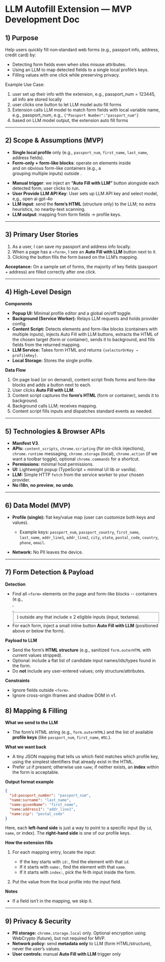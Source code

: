 # LLM Autofill Extension — MVP Development Doc

## 1) Purpose

Help users quickly fill non‑standard web forms (e.g., passport info, address, credit card) by:

* Detecting form fields even when sites misuse attributes.
* Using an LLM to map detected fields to a single local profile’s keys.
* Filling values with one click while preserving privacy.

Example Use Case:
1. user set up their info with the extension, e.g., passport_num = 123445, all info are stored locally 
2. user clicks one button to let LLM model auto fill forms 
3. Extension calls LLM model to match form fields with local variable name, e.g., passport_num, e.g., `{"Passport Number":"passport_num"}`
4. based on LLM model output, the extension auto fill forms

---

## 2) Scope & Assumptions (MVP)

* **Single local profile** only (e.g., `passport_num`, `first_name`, `last_name`, address fields).
* **Form-only + form-like blocks**: operate on elements inside <form> and on obvious form-like containers (e.g., a <div> grouping multiple inputs) outside <form>.
* **Manual trigger**: we inject an **“Auto Fill with LLM”** button alongside each detected form; user clicks to run.
* **User Provide LLM API Key**: User sets up LLM API key and select model, e,g., open ai gpt-4o
* **LLM input**: send the **form’s HTML** (structure only) to the LLM; no extra heuristics, no nearby-text scanning.
* **LLM output**: mapping from form fields → profile keys.

---

## 3) Primary User Stories

1. As a user, I can save my passport and address info locally.
2. When a page has a `<form>`, I see an **Auto Fill with LLM** button next to it.
3. Clicking the button fills the form based on the LLM’s mapping.

**Acceptance:** On a sample set of forms, the majority of key fields (passport + address) are filled correctly after one click.

---

## 4) High‑Level Design

**Components**

* **Popup UI:** Minimal profile editor and a global on/off toggle.
* **Background (Service Worker):** Relays LLM requests and holds provider config.
* **Content Script:** Detects <form> elements and form-like blocks (containers with multiple inputs), injects Auto Fill with LLM buttons, extracts the HTML of the chosen target (form or container), sends it to background, and fills fields from the returned mapping.
* **LLM Service:** Takes form HTML and returns `{selectorOrKey → profileKey}`.
* **Local Storage:** Stores the single profile.

**Data Flow**

1. On page load (or on demand), content script finds forms and form-like blocks and adds a button next to each.
2. User clicks **Auto Fill with LLM**.
3. Content script captures the **form’s HTML** (form or container), sends it to background.
4. Background calls LLM; receives mapping.
5. Content script fills inputs and dispatches standard events as needed.

---

## 5) Technologies & Browser APIs

* **Manifest V3**.
* **APIs:** `content_scripts`, `chrome.scripting` (for on-click injections), `chrome.runtime` messaging, `chrome.storage` (local), `chrome.action` (if we want a toolbar toggle), optional `chrome.commands` for a shortcut.
* **Permissions:** minimal host permissions.
* **UI:** Lightweight popup (TypeScript + minimal UI lib or vanilla).
* **LLM:** Simple HTTP `fetch` from the service worker to your chosen provider.
* **No i18n**, **no preview**, **no undo**.

---

## 6) Data Model (MVP)

* **Profile (single):** flat key/value map (user can customize both keys and values).

  * Example keys: `passport_num`, `passport_country`, `first_name`, `last_name`, `addr_line1`, `addr_line2`, `city`, `state`, `postal_code`, `country`, `phone`, `email`.
* **Network:** No PII leaves the device.

---

## 7) Form Detection & Payload

**Detection**

* Find all `<form>` elements on the page and form-like blocks -- containers (e.g., <div>, <section>, <fieldset>) outside any <form> that include ≥ 2 eligible inputs (input, textarea).
* For each form, inject a small inline button **Auto Fill with LLM** (positioned above or below the form).

**Payload to LLM**

* Send the form’s **HTML structure** (e.g., sanitized `form.outerHTML` with current values stripped).
* Optional: include a flat list of candidate input names/ids/types found in the form.
* Do **not** include any user-entered values; only structure/attributes.

**Constraints**

* Ignore fields outside `<form>`.
* Ignore cross-origin iframes and shadow DOM in v1.

## 8) Mapping & Filling

**What we send to the LLM**

* The form’s HTML string (e.g., `form.outerHTML`) and the list of available **profile keys** (like `passport_num`, `first_name`, etc.).

**What we want back**

* A tiny JSON mapping that tells us which field matches which profile key, using the simplest identifiers that already exist in the HTML.
* Prefer `id` if present; otherwise use `name`; if neither exists, an **index** within the form is acceptable.

**Output format example**

```json
{
  "id:passport_number": "passport_num",
  "name:surname": "last_name",
  "name:givenName": "first_name",
  "name:address1": "addr_line1",
  "name:zip": "postal_code"
}
```

Here, each **left-hand side** is just a way to point to a specific input (by `id`, `name`, or index). The **right-hand side** is one of our profile keys.

**How the extension fills**

1. For each mapping entry, locate the input:

   * If the key starts with `id:`, find the element with that `id`.
   * If it starts with `name:`, find the element with that `name`.
   * If it starts with `index:`, pick the N‑th input inside the form.
2. Put the value from the local profile into the input field.

**Notes**

* If a field isn’t in the mapping, we skip it.

---

## 9) Privacy & Security

* **PII storage:** `chrome.storage.local` only. Optional encryption using WebCrypto (future), but not required for MVP.
* **Network policy:** send **metadata only** to LLM (form HTML/structure), never the user’s values.
* **User controls:** manual **Auto Fill with LLM** trigger only


